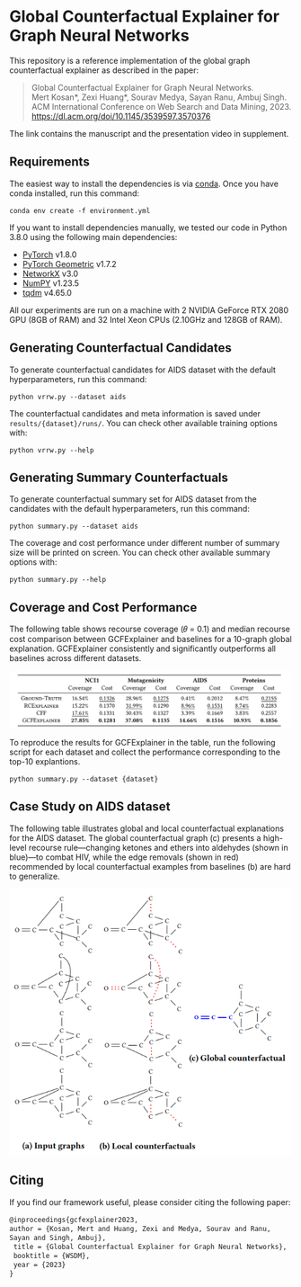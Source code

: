 # Global Counterfactual Explainer for Graph Neural Networks

This repository is a reference implementation of the global graph counterfactual explainer as described in the paper:
<br/>
> Global Counterfactual Explainer for Graph Neural Networks.<br>
> Mert Kosan*, Zexi Huang*, Sourav Medya, Sayan Ranu, Ambuj Singh.<br>
> ACM International Conference on Web Search and Data Mining, 2023.<br>
> https://dl.acm.org/doi/10.1145/3539597.3570376

The link contains the manuscript and the presentation video in supplement.

## Requirements

The easiest way to install the dependencies is via [conda](https://conda.io/projects/conda/en/latest/user-guide/install/index.html). Once you have conda installed, run this command:

```setup
conda env create -f environment.yml
```

If you want to install dependencies manually, we tested our code in Python 3.8.0 using the following main dependencies:

- [PyTorch](https://pytorch.org/get-started/locally/) v1.8.0
- [PyTorch Geometric](https://pytorch-geometric.readthedocs.io/en/latest/notes/installation.html) v1.7.2
- [NetworkX](https://networkx.org/documentation/networkx-2.5/install.html) v3.0
- [NumPY](https://numpy.org/install/) v1.23.5
- [tqdm](https://tqdm.github.io/) v4.65.0

All our experiments are run on a machine with 2 NVIDIA GeForce RTX 2080 GPU (8GB of RAM) and 32 Intel Xeon CPUs (2.10GHz and 128GB of RAM).

## Generating Counterfactual Candidates

To generate counterfactual candidates for AIDS dataset with the default hyperparameters, run this command:

```train
python vrrw.py --dataset aids
```

The counterfactual candidates and meta information is saved under `results/{dataset}/runs/`. You can check other available training options with:

```train_option
python vrrw.py --help
```

## Generating Summary Counterfactuals

To generate counterfactual summary set for AIDS dataset from the candidates with the default hyperparameters, run this command:

```summary
python summary.py --dataset aids
```

The coverage and cost performance under different number of summary size will be printed on screen. You can check other available summary options with:

```summary_option
python summary.py --help
```

## Coverage and Cost Performance

The following table shows recourse coverage (𝜃 = 0.1) and median recourse cost comparison between GCFExplainer and baselines for a 10-graph global explanation. 
GCFExplainer consistently and significantly outperforms all baselines across different datasets. 

![GCFExplainer Coverage Cost](gcfexplainer_coverage_cost.png)

To reproduce the results for GCFExplainer in the table, run the following script for each dataset and collect the performance corresponding to the top-10 explantions. 
```summary
python summary.py --dataset {dataset}
```

## Case Study on AIDS dataset

The following table illustrates global and local counterfactual explanations for the AIDS dataset. The global counterfactual graph (c) presents a high-level recourse rule—changing ketones and ethers into aldehydes (shown in blue)—to combat HIV, while the edge removals (shown in red) recommended by local counterfactual examples from baselines (b) are hard to generalize.

<p align="center" width="100%">
    <img src="gcfexplainer_case_study.png">
</p>

## Citing
If you find our framework useful, please consider citing the following paper:

	@inproceedings{gcfexplainer2023,
	author = {Kosan, Mert and Huang, Zexi and Medya, Sourav and Ranu, Sayan and Singh, Ambuj},
	 title = {Global Counterfactual Explainer for Graph Neural Networks},
	 booktitle = {WSDM},
	 year = {2023}
	}


